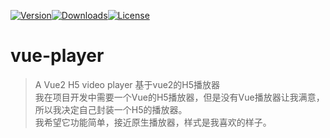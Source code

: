 [![Version](http://img.shields.io/npm/v/vue-player.svg)](https://www.npmjs.com/package/vue-player)[![Downloads](http://img.shields.io/npm/dm/vue-player-plugin.svg)](https://www.npmjs.com/package/vue-player-plugin)[![License](https://img.shields.io/npm/l/vue-player.svg?style=flat)](https://opensource.org/licenses/MIT)

# vue-player
> A Vue2 H5 video player 基于vue2的H5播放器  
我在项目开发中需要一个Vue的H5播放器，但是没有Vue播放器让我满意，所以我决定自己封装一个H5的播放器。  
我希望它功能简单，接近原生播放器，样式是我喜欢的样子。

